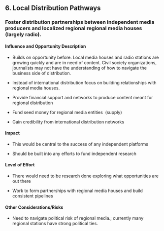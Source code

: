 ## 6. Local Distribution Pathways

### Foster distribution partnerships between independent media producers and localized regional regional media houses (largely radio).

#### Influence and Opportunity Description

-   Builds on opportunity before. Local media houses and radio stations are growing quickly and are in need of content. Civil society organizations, journalists may not have the understanding of how to navigate the business side of distribution.

-   Instead of international distribution focus on building relationships with regional media houses.

-   Provide financial support and networks to produce content meant for regional distribution

-   Fund seed money for regional media entities  (supply)

-   Gain credibility from international distribution networks

#### Impact

-   This would be central to the success of any independent platforms

-   Should be built into any efforts to fund independent research

#### Level of Effort

-   There would need to be research done exploring what opportunities are out there

-   Work to form partnerships with regional media houses and build consistent pipelines

#### Other Considerations/Risks

-   Need to navigate political risk of regional media.; currently many regional stations have strong political ties.
